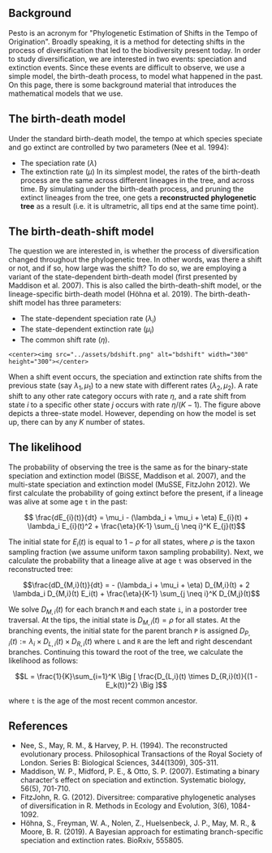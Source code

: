 ## Background

Pesto is an acronym for "Phylogenetic Estimation of Shifts in the Tempo of Origination". 
Broadly speaking, it is a method for detecting shifts in the process of diversification that led to the biodiversity present today.
In order to study diversification, we are interested in two events: speciation and extinction events. 
Since these events are difficult to observe, we use a simple model, the birth-death process, to model what happened in the past. 
On this page, there is some background material that introduces the mathematical models that we use.

## The birth-death model

Under the standard birth-death model, the tempo at which species speciate and go extinct are controlled by two parameters (Nee et al. 1994):
* The speciation rate ($\lambda$)
* The extinction rate ($\mu$)
In its simplest model, the rates of the birth-death process are the same across different lineages in the tree, and across time.
By simulating under the birth-death process, and pruning the extinct lineages from the tree, one gets a **reconstructed phylogenetic tree** as a result (i.e. it is ultrametric, all tips end at the same time point).

## The birth-death-shift model
 
The question we are interested in, is whether the process of diversification changed throughout the phylogenetic tree.
In other words, was there a shift or not, and if so, how large was the shift?
To do so, we are employing a variant of the state-dependent birth-death model (first presented by Maddison et al. 2007).
This is also called the birth-death-shift model, or the lineage-specific birth-death model (Höhna et al. 2019).
The birth-death-shift model has three parameters:
* The state-dependent speciation rate ($\lambda_i$)
* The state-dependent extinction rate ($\mu_i$)
* The common shift rate ($\eta$). 

```@raw html
<center><img src="../assets/bdshift.png" alt="bdshift" width="300" height="300"></center>
```

When a shift event occurs, the speciation and extinction rate shifts from the previous state (say $\lambda_1,\mu_1$) to a new state with different rates ($\lambda_2,\mu_2$). A rate shift to any other rate category occurs with rate $\eta$, and a rate shift from state $i$ to a specific other state $j$ occurs with rate $\eta/(K-1)$. The figure above depicts a three-state model. However, depending on how the model is set up, there can by any $K$ number of states. 

## The likelihood

The probability of observing the tree is the same as for the binary-state speciation and extinction model (BiSSE, Maddison et al. 2007), and the multi-state speciation and extinction model (MuSSE, FitzJohn 2012). We first calculate the probability of going extinct before the present, if a lineage was alive at some age `t` in the past:

```math
 \frac{dE_{i}(t)}{dt} = \mu_i - (\lambda_i + \mu_i + \eta) E_{i}(t) + \lambda_i E_{i}(t)^2 + \frac{\eta}{K-1} \sum_{j \neq i}^K E_{j}(t)
```
The initial state for $E_i(t)$ is equal to $1-\rho$ for all states, where $\rho$ is the taxon sampling fraction (we assume uniform taxon sampling probability).
Next, we calculate the probability that a lineage alive at age `t` was observed in the reconstructed tree:
```math
\frac{dD_{M,i}(t)}{dt} = - (\lambda_i + \mu_i + \eta) D_{M,i}(t) + 2 \lambda_i D_{M,i}(t) E_i(t) + \frac{\eta}{K-1} \sum_{j \neq i}^K D_{M,j}(t)
```
We solve $D_{M,i}(t)$ for each branch `M` and each state `i`, in a postorder tree traversal.
 At the tips, the initial state is $D_{M,i}(t)=\rho$ for all states. 
 At the branching events, the initial state for the parent branch `P` is assigned $D_{P,i}(t) := \lambda_i \times D_{L,i}(t) \times D_{R,i}(t)$ where `L` and `R` are the left and right descendant branches. 
 Continuing this toward the root of the tree, we calculate the likelihood as follows:
```math
L = \frac{1}{K}\sum_{i=1}^K \Big [ \frac{D_{L,i}(t) \times D_{R,i}(t)}{(1 - E_k(t))^2} \Big ]
```
where `t` is the age of the most recent common ancestor.

## References

* Nee, S., May, R. M., & Harvey, P. H. (1994). The reconstructed evolutionary process. Philosophical Transactions of the Royal Society of London. Series B: Biological Sciences, 344(1309), 305-311.
* Maddison, W. P., Midford, P. E., & Otto, S. P. (2007). Estimating a binary character's effect on speciation and extinction. Systematic biology, 56(5), 701-710.
* FitzJohn, R. G. (2012). Diversitree: comparative phylogenetic analyses of diversification in R. Methods in Ecology and Evolution, 3(6), 1084-1092.
* Höhna, S., Freyman, W. A., Nolen, Z., Huelsenbeck, J. P., May, M. R., & Moore, B. R. (2019). A Bayesian approach for estimating branch-specific speciation and extinction rates. BioRxiv, 555805.
